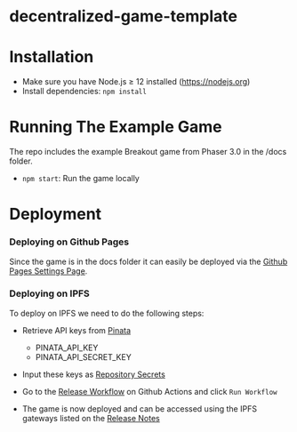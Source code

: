 # decentralized-game-template

<!-- [![Open in Gitpod!](https://gitpod.io/button/open-in-gitpod.svg)](https://gitpod.io/#https://github.com/alto-io/decentralized-game-template) -->

Installation
====

<!-- If you are using Gitpod, you can skip this section! Your environment is already set up 🎉 -->

  * Make sure you have Node.js ≥ 12 installed (https://nodejs.org)
  * Install dependencies: `npm install`

Running The Example Game
==============

The repo includes the example Breakout game from Phaser 3.0 in the /docs folder.

* `npm start`: Run the game locally

Deployment 
================

### Deploying on Github Pages

Since the game is in the docs folder it can easily be deployed via the <a href="../../settings/pages">Github Pages Settings Page</a>.

### Deploying on IPFS

To deploy on IPFS we need to do the following steps:

* Retrieve API keys from [Pinata](https://pinata.cloud/)

  * PINATA_API_KEY
  * PINATA_API_SECRET_KEY

* Input these keys as <a href="../../settings/secrets/actions">Repository Secrets</a>

* Go to the <a href="../../actions/workflows/release.yaml">Release Workflow</a> on Github Actions and click `Run Workflow`

* The game is now deployed and can be accessed using the IPFS gateways listed on the <a href="../../releases">Release Notes</a>


<!--

### Using A DNS




Using The Web 3 Wallet
========

-->